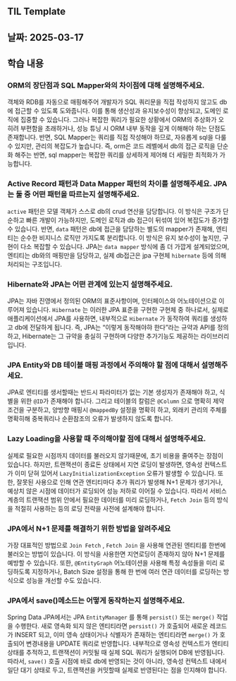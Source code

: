 ## TIL Template

## 날짜: 2025-03-17

## 학습 내용

### ORM의 장단점과 SQL Mapper와의 차이점에 대해 설명해주세요.

객체와 RDB를 자동으로 매핑해주어 개발자가 SQL 쿼리문을 직접 작성하지 않고도 db에 접근할 수 있도록 도와줍니다. 이를 통해 생산성과 유지보수성이 향상되고, 도메인 로직에 집중할 수 있습니다. 그러나 복잡한 쿼리가 필요한 상황에서 ORM의 추상화가 오히려 부편함을 초래하거나, 성능 튜닝 시 ORM 내부 동작을 깊게 이해해야 하는 단점도 존재합니다. 반면, SQL Mapper는 쿼리를 직접 작성해야 하므로, 자유롭게 sql을 다룰 수 있지만, 관리의 복잡도가 높습니다. 즉, orm은 코드 레벨에서 db의 접근 로직을 단순화 해주는 반면, sql mapper는 복잡한 쿼리를 상세하게 제어해 더 세밀한 최적화가 가능합니다.

### Active Record 패턴과 Data Mapper 패턴의 차이를 설명해주세요. JPA는 둘 중 어떤 패턴을 따르는지 설명해주세요.

`active` 패턴은 모델 객체가 스스로 db의 crud 연산을 담당합니다. 이 방식은 구조가 단순하고 빠른 개발이 가능하지만, 도메인 로직과 db 접근이 뒤섞여 있어 복잡도가 증가할 수 있습니다. 반면, `data` 패턴은 db에 접근을 담당하는 별도의 mapper가 존재해, 엔티티는 순수한 비지니스 로직만 가지도록 분리합니다. 이 방식은 유지 보수성이 높지만, 구현이 다소 복잡할 수 있습니다. JPA는 `data mapper` 방식에 좀 더 가깝게 설계되었으며, 엔티티는 db와의 매핑만을 담당하고, 실제 db접근은 jpa 구현체 `hibernate` 등에 의해 처리되는 구조입니다.

### Hibernate와 JPA는 어떤 관계에 있는지 설명해주세요.

JPA는 자바 진영에서 정의된 ORM의 표준사항이며, 인터페이스와 어노테이션으로 이루어져 있습니다. `Hibernate` 는 이러한 JPA 표준을 구현한 구현체 중 하나로서, 실제로 애플리케이션에서 JPA를 사용하면, 내부적으로 `Hibernate` 가 동작하여 쿼리를 생성하고 db에 전달하게 됩니다. 즉, JPA는 “이렇게 동작해야햐 한다”라는 규약과 API를 정의하고, Hibernate는 그 규약을 충실히 구현하며 다양한 추가기능도 제공하는 라이브러리 입니다.

### JPA Entity와 DB 테이블 매핑 과정에서 주의해야 할 점에 대해서 설명해주세요.

JPA로 엔티티를 생서할때는 반드시 파라미터가 없는 기본 생성자가 존재해야 하고, 식별을 위한 `@ID`가 존재해야 합니다. 그리고 테이블의 칼럼은 `@Column` 으로 명확히 제약조건을 구분하고, 양방향 매핑시 `@mappedBy` 설정을 명확히 하고, 외래키 관리의 주체를 명확히해 중복쿼리나 순환참조의 오류가 발생하지 않도록 합니다.

### Lazy Loading을 사용할 때 주의해야할 점에 대해서 설명해주세요.

실제로 필요한 시점까지 데이터를 불러오지 않기때문에, 초기 비용을 줄여주는 장점이 있습니다. 하지만, 트랜잭션이 종료돈 상태에서 지연 로딩이 발생하면, 영속성 컨텍스트가 이미 닫혀 있어서 `LazyInitializationException` 오류가 발생할 수 있습니다. 또한, 잘못된 사용으로 인해 연관 엔티티마다 추가 쿼리가 발생해 N+1 문제가 생기거나, 예상치 않은 시점에 데이터가 로딩되어 성능 저하로 이어질 수 있습니다. 따라서 서비스 계층의 트랜잭션 범위 안에서 필요한 데이터를 미리 로딩하거나, `Fetch Join` 등의 방식을 적절히 사용하는 등의 로딩 전략을 사전에 설계해야 합니다.

### JPA에서 N+1 문제를 해결하기 위한 방법을 알려주세요

가장 대표적인 방법으로 `Join Fetch` , `Fetch Join` 을 사용해 연관된 엔티티를 한번에 불러오는 방법이 있습니다. 이 방식을 사용한면 지연로딩이 존재하지 않아 N+1 문제를 예방할 수 있습니다. 또한, `@EntityGraph` 어노테이션을 사용해 특정 속성들을 미리 로딩하도록 지정하거나, Batch Size 설정을 통해 한 번에 여러 연관 데이터를 로딩하는 방식으로 성능을 개선할 수도 있습니다.

### JPA에서 save()메소드는 어떻게 동작하는지 설명해주세요.

Spring Data JPA에서는 JPA `EntityManager` 를 통해 `persist()` 또는 `merge()` 작업을 수행한다. 새로 영속화 되지 않은 엔티티라면 `persist()` 가 호출되어 새로운 레코드가 INSERT 되고, 이미 영속 상태이거나 식별자가 존재하는 엔티티라면 `merge()` 가 호출되어 변경내용을 UPDATE 쿼리로 반영합니다. 내부적으로 영속성 컨텍스트가 엔티티 상태를 추적하고, 트랜잭션이 커밋될 때 실제 SQL 쿼리가 실행되어 DB에 반영됩니다. 따라서, `save()` 호출 시점에 바로 db에 반영되는 것이 아니라, 영속성 컨텍스트 내에서 일단 대기 상태로 두고, 트랜잭션을 커밋할때 실제로 반영된다는 점을 인지해야 합니다.
